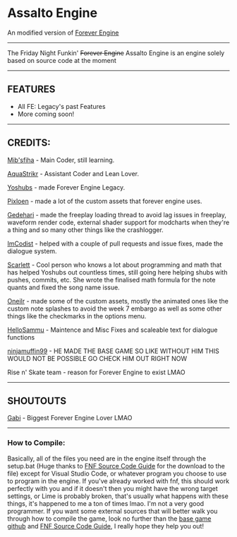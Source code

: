 # Assalto Engine
An modified version of [Forever Engine]([https://github.com/Yoshubs/FNF-Forever-Engine](https://github.com/Yoshubs/Forever-Engine-Legacy))

----------------------------------------------

The Friday Night Funkin' ~~Forever Engine~~ Assalto Engine is an engine solely based on source code at the moment

----------------------------------------------

## FEATURES
* All FE: Legacy's past Features
* More coming soon!

----------------------------------------------
## CREDITS:

[Mib'sfiha](https://twitter.com/Mibsfiha) - Main Coder, still learning.

[AquaStrikr](https://daaquastrikr.newgrounds.com/) - Assistant Coder and Lean Lover.


[Yoshubs](https://github.com/Yoshubs) - made Forever Engine Legacy.

[Pixloen](https://github.com/PixlJacket) - made a lot of the custom assets that forever engine uses.

[Gedehari](https://github.com/gedehari) - made the freeplay loading thread to avoid lag issues in freeplay, waveform render code, external shader support for modcharts when they're a thing and so many other things like the crashlogger.

[ImCodist](https://github.com/ImCodist) - helped with a couple of pull requests and issue fixes, made the dialogue system.

[Scarlett](https://github.com/SomeKitten) - Cool person who knows a lot about programming and math that has helped Yoshubs out countless times, still going here helping shubs with pushes, commits, etc. She wrote the finalised math formula for the note quants and fixed the song name issue.

[Oneilr](https://oneilr.newgrounds.com/) - made some of the custom assets, mostly the animated ones like the custom note splashes to avoid the week 7 embargo as well as some other things like the checkmarks in the options menu.

[HelloSammu](https://github.com/hellosammu) - Maintence and Misc Fixes and scaleable text for dialogue functions

[ninjamuffin99](https://ninjamuffin99.newgrounds.com/) - HE MADE THE BASE GAME SO LIKE WITHOUT HIM THIS WOULD NOT BE POSSIBLE GO CHECK HIM OUT RIGHT NOW

Rise n' Skate team - reason for Forever Engine to exist LMAO

----------------------------------------------

## SHOUTOUTS

[Gabi](https://twitter.com/Fan_de_RPG) - Biggest Forever Engine Lover LMAO

----------------------------------------------

### How to Compile:

Basically, all of the files you need are in the engine itself through the setup.bat (Huge thanks to [FNF Source Code Guide](https://gamebanana.com/tuts/13798) for the download to the file) except for Visual Studio Code, or whatever program you choose to use to program in the engine. If you've already worked with fnf, this should work perfectly with you and if it doesn't then you might have the wrong target settings, or Lime is probably broken, that's usually what happens with these things, it's happened to me a ton of times lmao. I'm not a very good programmer.
If you want some external sources that will better walk you through how to compile the game, look no further than the [base game github](https://github.com/ninjamuffin99/Funkin) and [FNF Source Code Guide](https://gamebanana.com/tuts/13798), I really hope they help you out!
